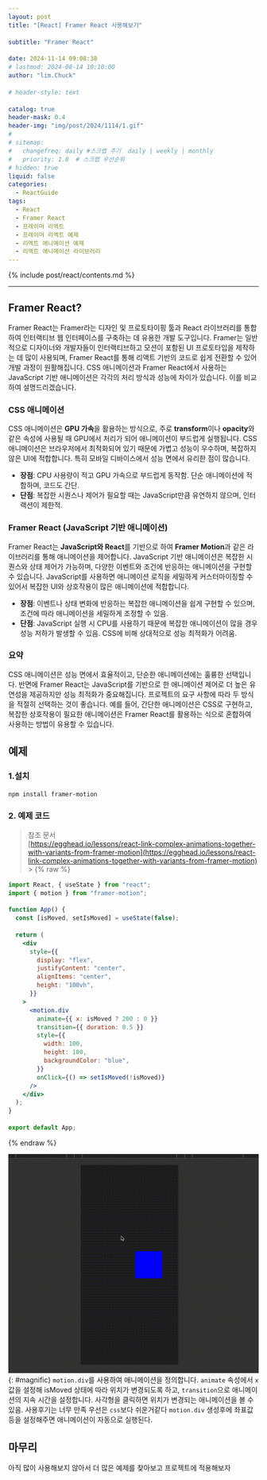 ```yaml
---
layout: post
title: "[React] Framer React 사용해보기"

subtitle: "Framer React"

date: 2024-11-14 09:08:38
# lastmod: 2024-08-14 10:10:00
author: "lim.Chuck"

# header-style: text

catalog: true
header-mask: 0.4
header-img: "img/post/2024/1114/1.gif"
#
# sitemap:
#   changefreq: daily #스크랩 주기  daily | weekly | monthly
#   priority: 1.0  # 스크랩 우선순위
# hidden: true
liquid: false
categories:
  - ReactGuide
tags:
  - React
  - Framer React
  - 프레이머 리엑트
  - 프레이머 리엑트 예제
  - 리엑트 애니메이션 예제
  - 리엑트 애니메이션 라이브러리
---
```


{% include post/react/contents.md %}

---

## Framer React?

Framer React는 Framer라는 디자인 및 프로토타이핑 툴과 React 라이브러리를 통합하여 인터랙티브 웹 인터페이스를 구축하는 데 유용한 개발 도구입니다. Framer는 일반적으로 디자이너와 개발자들이 인터랙티브하고 모션이 포함된 UI 프로토타입을 제작하는 데 많이 사용되며, Framer React를 통해 리액트 기반의 코드로 쉽게 전환할 수 있어 개발 과정이 원활해집니다.
CSS 애니메이션과 Framer React에서 사용하는 JavaScript 기반 애니메이션은 각각의 처리 방식과 성능에 차이가 있습니다. 이를 비교하여 설명드리겠습니다.

### CSS 애니메이션

CSS 애니메이션은 **GPU 가속**을 활용하는 방식으로, 주로 **transform**이나 **opacity**와 같은 속성에 사용될 때 GPU에서 처리가 되어 애니메이션이 부드럽게 실행됩니다. CSS 애니메이션은 브라우저에서 최적화되어 있기 때문에 가볍고 성능이 우수하며, 복잡하지 않은 UI에 적합합니다. 특히 모바일 디바이스에서 성능 면에서 유리한 점이 많습니다.

- **장점**: CPU 사용량이 적고 GPU 가속으로 부드럽게 동작함. 단순 애니메이션에 적합하며, 코드도 간단.
- **단점**: 복잡한 시퀀스나 제어가 필요할 때는 JavaScript만큼 유연하지 않으며, 인터랙션이 제한적.

### Framer React (JavaScript 기반 애니메이션)

Framer React는 **JavaScript와 React**를 기반으로 하여 **Framer Motion**과 같은 라이브러리를 통해 애니메이션을 제어합니다. JavaScript 기반 애니메이션은 복잡한 시퀀스와 상태 제어가 가능하며, 다양한 이벤트와 조건에 반응하는 애니메이션을 구현할 수 있습니다. JavaScript를 사용하면 애니메이션 로직을 세밀하게 커스터마이징할 수 있어서 복잡한 UI와 상호작용이 많은 애니메이션에 적합합니다.

- **장점**: 이벤트나 상태 변화에 반응하는 복잡한 애니메이션을 쉽게 구현할 수 있으며, 조건에 따라 애니메이션을 세밀하게 조정할 수 있음.
- **단점**: JavaScript 실행 시 CPU를 사용하기 때문에 복잡한 애니메이션이 많을 경우 성능 저하가 발생할 수 있음. CSS에 비해 상대적으로 성능 최적화가 어려움.

### 요약

CSS 애니메이션은 성능 면에서 효율적이고, 단순한 애니메이션에는 훌륭한 선택입니다. 반면에 Framer React는 JavaScript를 기반으로 한 애니메이션 제어로 더 높은 유연성을 제공하지만 성능 최적화가 중요해집니다. 프로젝트의 요구 사항에 따라 두 방식을 적절히 선택하는 것이 좋습니다. 예를 들어, 간단한 애니메이션은 CSS로 구현하고, 복잡한 상호작용이 필요한 애니메이션은 Framer React를 활용하는 식으로 혼합하여 사용하는 방법이 유용할 수 있습니다.

## 예제

### 1.설치

```bash
npm install framer-motion
```

### 2. 예제 코드

> 참조 문서  
> [https://egghead.io/lessons/react-link-complex-animations-together-with-variants-from-framer-motion](https://egghead.io/lessons/react-link-complex-animations-together-with-variants-from-framer-motion) > {% raw %}

```jsx
import React, { useState } from "react";
import { motion } from "framer-motion";

function App() {
  const [isMoved, setIsMoved] = useState(false);

  return (
    <div
      style={{
        display: "flex",
        justifyContent: "center",
        alignItems: "center",
        height: "100vh",
      }}
    >
      <motion.div
        animate={{ x: isMoved ? 200 : 0 }}
        transition={{ duration: 0.5 }}
        style={{
          width: 100,
          height: 100,
          backgroundColor: "blue",
        }}
        onClick={() => setIsMoved(!isMoved)}
      />
    </div>
  );
}

export default App;
```

{% endraw %}

![](/img/post/2024/1114/1.gif){: #magnific}
`motion.div`를 사용하여 애니메이션을 정의합니다. `animate` 속성에서 `x` 값을 설정해 isMoved 상태에 따라 위치가 변경되도록 하고, `transition`으로 애니메이션의 지속 시간을 설정합니다. 사각형을 클릭하면 위치가 변경되는 애니메이션을 볼 수 있음.
사용후기는 너무 만족 우선은 `css`보다 쉬운거같다 `motion.div` 생성후에 좌표값등을 설정해주면 애니메이션이 자동으로 실행된다.

## 마무리

아직 많이 사용해보지 않아서 더 많은 예제를 찾아보고 프로젝트에 적용해보자
